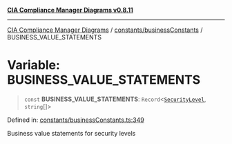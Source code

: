 [**CIA Compliance Manager Diagrams v0.8.11**](../../../README.md)

***

[CIA Compliance Manager Diagrams](../../../modules.md) / [constants/businessConstants](../README.md) / BUSINESS\_VALUE\_STATEMENTS

# Variable: BUSINESS\_VALUE\_STATEMENTS

> `const` **BUSINESS\_VALUE\_STATEMENTS**: `Record`\<[`SecurityLevel`](../../../types/cia/type-aliases/SecurityLevel.md), `string`[]\>

Defined in: [constants/businessConstants.ts:349](https://github.com/Hack23/cia-compliance-manager/blob/d6eede30e4f01622fe18187e98b207e9a06a781f/src/constants/businessConstants.ts#L349)

Business value statements for security levels
